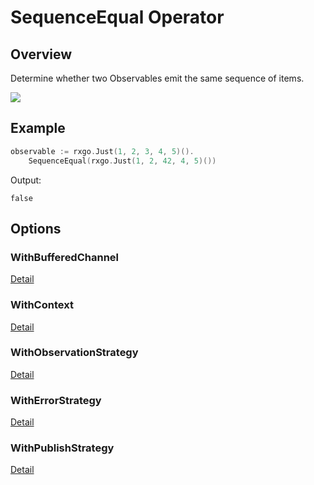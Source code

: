 # SequenceEqual Operator

## Overview

Determine whether two Observables emit the same sequence of items.

![](http://reactivex.io/documentation/operators/images/sequenceEqual.png)

## Example

```go
observable := rxgo.Just(1, 2, 3, 4, 5)().
	SequenceEqual(rxgo.Just(1, 2, 42, 4, 5)())
```

Output:

```
false
```

## Options

### WithBufferedChannel

[Detail](options.md#withbufferedchannel)

### WithContext

[Detail](options.md#withcontext)

### WithObservationStrategy

[Detail](options.md#withobservationstrategy)

### WithErrorStrategy

[Detail](options.md#witherrorstrategy)

### WithPublishStrategy

[Detail](options.md#withpublishstrategy)
